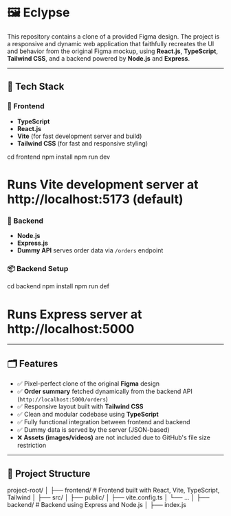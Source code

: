 # 🖼️ Eclypse

This repository contains a clone of a provided Figma design. The project is a responsive and dynamic web application that faithfully recreates the UI and behavior from the original Figma mockup, using **React.js**, **TypeScript**, **Tailwind CSS**, and a backend powered by **Node.js** and **Express**.

---

## 🚀 Tech Stack

### 🧠 Frontend 
- **TypeScript**
- **React.js**
- **Vite** (for fast development server and build)
- **Tailwind CSS** (for fast and responsive styling)

cd frontend
npm install
npm run dev

# Runs Vite development server at http://localhost:5173 (default)


### 🔧 Backend
- **Node.js**
- **Express.js**
- **Dummy API** serves order data via `/orders` endpoint

### 📦 Backend Setup


cd backend
npm install
npm run def
# Runs Express server at http://localhost:5000
---

## 🗂️ Features

- ✅ Pixel-perfect clone of the original **Figma** design
- ✅ **Order summary** fetched dynamically from the backend API (`http://localhost:5000/orders`)
- ✅ Responsive layout built with **Tailwind CSS**
- ✅ Clean and modular codebase using **TypeScript**
- ✅ Fully functional integration between frontend and backend
- ✅ Dummy data is served by the server (JSON-based)
- ❌ **Assets (images/videos)** are not included due to GitHub's file size restriction

---

## 📁 Project Structure

project-root/
│
├── frontend/ # Frontend built with React, Vite, TypeScript, Tailwind
│ ├── src/
│ ├── public/
│ ├── vite.config.ts
│ └── ...
│
├── backend/ # Backend using Express and Node.js
│ ├── index.js





